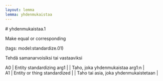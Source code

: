 ```yaml
---
layout: lemma
lemma: yhdenmukaistaa
---
```


<div class="sense">
# <span class="sensename">yhdenmukaistaa.1</span>

<span class="description">Make equal or corresponding</span>

(tags: model:standardize.01)

<span class="description">Tehdä samanarvoisiksi tai vastaaviksi</span>

A0 | Entity standardizing arg1 |   | Taho, joka yhdenmukaistaa arg1:n |  
A1 | Entity or thing standardized |   | Taho tai asia, joka yhdenmukaistetaan |  

</div>

